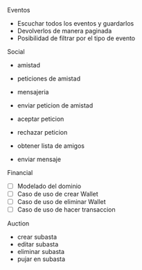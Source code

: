 
Eventos
- Escuchar todos los eventos y guardarlos
- Devolverlos de manera paginada
- Posibilidad de filtrar por el tipo de evento

Social

- amistad
- peticiones de amistad
- mensajeria

- enviar peticion de amistad
- aceptar peticion
- rechazar peticion
- obtener lista de amigos

- enviar mensaje

Financial

- [ ] Modelado del dominio
- [ ] Caso de uso de crear Wallet
- [ ] Caso de uso de eliminar Wallet
- [ ] Caso de uso de hacer transaccion

Auction

- crear subasta
- editar subasta
- eliminar subasta
- pujar en subasta
